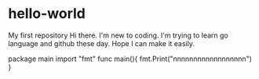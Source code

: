 # hello-world
My first repository
Hi there. I'm new to coding. I'm trying to learn go language and github these day. Hope I can make it easily.

package main
import "fmt"
func main(){
	fmt.Print("nnnnnnnnnnnnnnnnnn")
}
